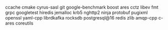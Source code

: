 ccache
cmake
cyrus-sasl
git
google-benchmark
boost
ares
cctz
libev
fmt
grpc
googletest
hiredis
jemalloc
krb5
nghttp2
ninja
protobuf
pugixml
openssl
yaml-cpp
librdkafka
rocksdb
postgresql@16
redis
zlib
amqp-cpp
c-ares
coreutils
